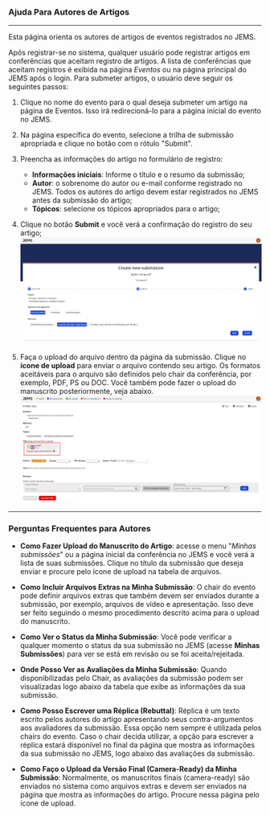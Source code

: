 ### Ajuda Para Autores de Artigos
_________
Esta página orienta os autores de artigos de eventos registrados no JEMS.

Após registrar-se no sistema, qualquer usuário pode registrar artigos em conferências que aceitam registro de artigos. A lista de conferências que aceitam registros é exibida na página _Eventos_ ou na página principal do JEMS após o login. Para submeter artigos, o usuário deve seguir os seguintes passos:

1. Clique no nome do evento para o qual deseja submeter um artigo na página de Eventos. Isso irá redirecioná-lo para a página inicial do evento no JEMS.
2. Na página específica do evento, selecione a trilha de submissão apropriada e clique no botão com o rótulo "Submit".
3. Preencha as informações do artigo no formulário de registro:
   - **Informações iniciais**: Informe o título e o resumo da submissão;
   - **Autor**: o sobrenome do autor ou e-mail conforme registrado no JEMS. Todos os autores do artigo devem estar registrados no JEMS antes da submissão do artigo;
   - **Tópicos**: selecione os tópicos apropriados para o artigo;

4. Clique no botão **Submit** e você verá a confirmação do registro do seu artigo;
![](images/authors_0.png)

5. Faça o upload do arquivo dentro da página da submissão. Clique no **ícone de upload** para enviar o arquivo contendo seu artigo. Os formatos aceitáveis para o arquivo são definidos pelo chair da conferência, por exemplo, PDF, PS ou DOC. Você também pode fazer o upload do manuscrito posteriormente, veja abaixo.
![](images/authors_1.png)
________________________________
### Perguntas Frequentes para Autores

- **Como Fazer Upload do Manuscrito do Artigo**: acesse o menu "_Minhas submissões_" ou a página inicial da conferência no JEMS e você verá a lista de suas submissões. Clique no título da submissão que deseja enviar e procure pelo ícone de upload na tabela de arquivos.

- **Como Incluir Arquivos Extras na Minha Submissão**: O chair do evento pode definir arquivos extras que também devem ser enviados durante a submissão, por exemplo, arquivos de vídeo e apresentação. Isso deve ser feito seguindo o mesmo procedimento descrito acima para o upload do manuscrito.

- **Como Ver o Status da Minha Submissão**: Você pode verificar a qualquer momento o status da sua submissão no JEMS (acesse **Minhas Submissões**) para ver se está em revisão ou se foi aceita/rejeitada.

- **Onde Posso Ver as Avaliações da Minha Submissão**: Quando disponibilizadas pelo Chair, as avaliações da submissão podem ser visualizadas logo abaixo da tabela que exibe as informações da sua submissão.

- **Como Posso Escrever uma Réplica (Rebuttal)**: Réplica é um texto escrito pelos autores do artigo apresentando seus contra-argumentos aos avaliadores da submissão. Essa opção nem sempre é utilizada pelos chairs do evento. Caso o chair decida utilizar, a opção para escrever a réplica estará disponível no final da página que mostra as informações da sua submissão no JEMS, logo abaixo das avaliações da submissão.

- **Como Faço o Upload da Versão Final (Camera-Ready) da Minha Submissão**: Normalmente, os manuscritos finais (camera-ready) são enviados no sistema como arquivos extras e devem ser enviados na página que mostra as informações do artigo. Procure nessa página pelo ícone de upload.
